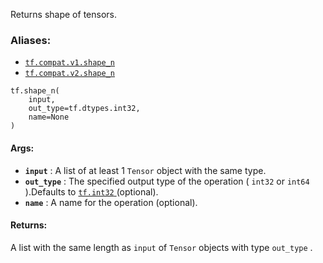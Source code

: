 
Returns shape of tensors.


### Aliases:
- [ `tf.compat.v1.shape_n` ](/api_docs/python/tf/shape_n)
- [ `tf.compat.v2.shape_n` ](/api_docs/python/tf/shape_n)


```
tf.shape_n(
    input,
    out_type=tf.dtypes.int32,
    name=None
)

```



#### Args:
- **`input`** : A list of at least 1  `Tensor`  object with the same type.
- **`out_type`** : The specified output type of the operation ( `int32`  or  `int64` ).Defaults to [ `tf.int32` ](https://tensorflow.google.cn/api_docs/python/tf#int32)(optional).
- **`name`** : A name for the operation (optional).


#### Returns:

A list with the same length as  `input`  of  `Tensor`  objects with  type  `out_type` .
